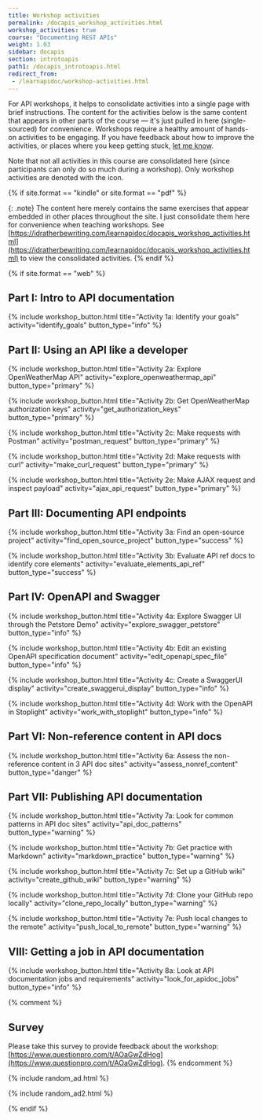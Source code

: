 ```yaml
---
title: Workshop activities
permalink: /docapis_workshop_activities.html
workshop_activities: true
course: "Documenting REST APIs"
weight: 1.03
sidebar: docapis
section: introtoapis
path1: /docapis_introtoapis.html
redirect_from:
 - /learnapidoc/workshop-activities.html
---
```


For API workshops, it helps to consolidate activities into a single page with brief instructions. The content for the activities below is the same content that appears in other parts of the course &mdash; it's just pulled in here (single-sourced) for convenience. Workshops require a healthy amount of hands-on activities to be engaging. If you have feedback about how to improve the activities, or places where you keep getting stuck, [let me know](https://idratherbewriting.com/learnapidoc/contact.html).

Note that not all activities in this course are consolidated here (since participants can only do so much during a workshop). Only workshop activities are denoted with the <i class="fa fa-user-circle"></i> icon.

{% if site.format == "kindle" or site.format == "pdf" %}

{: .note}
The content here merely contains the same exercises that appear embedded in other places throughout the site. I just consolidate them here for convenience when teaching workshops. See [https://idratherbewriting.com/learnapidoc/docapis_workshop_activities.html](https://idratherbewriting.com/learnapidoc/docapis_workshop_activities.html) to view the consolidated activities.
{% endif %}

{% if site.format == "web" %}

## Part I: Intro to API documentation

{% include workshop_button.html title="Activity 1a: Identify your goals" activity="identify_goals" button_type="info" %}

## Part II: Using an API like a developer

{% include workshop_button.html title="Activity 2a: Explore OpenWeatherMap API" activity="explore_openweathermap_api" button_type="primary" %}

{% include workshop_button.html title="Activity 2b: Get OpenWeatherMap authorization keys" activity="get_authorization_keys" button_type="primary" %}

{% include workshop_button.html title="Activity 2c: Make requests with Postman" activity="postman_request" button_type="primary" %}

{% include workshop_button.html title="Activity 2d: Make requests with curl" activity="make_curl_request" button_type="primary" %}

{% include workshop_button.html title="Activity 2e: Make AJAX request and inspect payload" activity="ajax_api_request" button_type="primary" %}

## Part III: Documenting API endpoints

{% include workshop_button.html title="Activity 3a: Find an open-source project" activity="find_open_source_project" button_type="success" %}

{% include workshop_button.html title="Activity 3b: Evaluate API ref docs to identify core elements" activity="evaluate_elements_api_ref" button_type="success" %}

## Part IV: OpenAPI and Swagger

{% include workshop_button.html title="Activity 4a: Explore Swagger UI through the Petstore Demo" activity="explore_swagger_petstore" button_type="info" %}

{% include workshop_button.html title="Activity 4b: Edit an existing OpenAPI specification document" activity="edit_openapi_spec_file" button_type="info" %}

{% include workshop_button.html title="Activity 4c: Create a SwaggerUI display" activity="create_swaggerui_display" button_type="info" %}

{% include workshop_button.html title="Activity 4d: Work with the OpenAPI in Stoplight" activity="work_with_stoplight" button_type="info" %}

## Part VI: Non-reference content in API docs

{% include workshop_button.html title="Activity 6a: Assess the non-reference content in 3 API doc sites" activity="assess_nonref_content" button_type="danger" %}

## Part VII: Publishing API documentation

{% include workshop_button.html title="Activity 7a: Look for common patterns in API doc sites" activity="api_doc_patterns" button_type="warning" %}

{% include workshop_button.html title="Activity 7b: Get practice with Markdown" activity="markdown_practice" button_type="warning" %}

{% include workshop_button.html title="Activity 7c: Set up a GitHub wiki" activity="create_github_wiki" button_type="warning" %}

{% include workshop_button.html title="Activity 7d: Clone your GitHub repo locally" activity="clone_repo_locally" button_type="warning" %}

{% include workshop_button.html title="Activity 7e: Push local changes to the remote" activity="push_local_to_remote" button_type="warning" %}

## VIII: Getting a job in API documentation

{% include workshop_button.html title="Activity 8a: Look at API documentation jobs and requirements" activity="look_for_apidoc_jobs" button_type="info" %}

{% comment %}
## Survey

Please take this survey to provide feedback about the workshop: [https://www.questionpro.com/t/AOaGwZdHog](https://www.questionpro.com/t/AOaGwZdHog).
 {% endcomment %}

{% include random_ad.html %}

{% include random_ad2.html %}

{% endif %}
